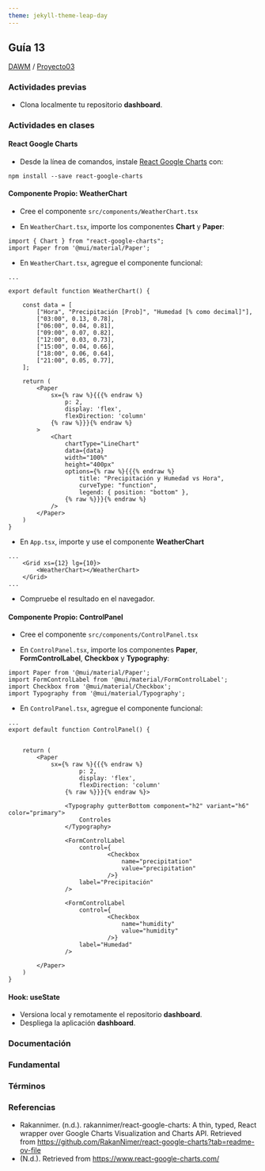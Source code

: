 ```yaml
---
theme: jekyll-theme-leap-day
---
```


## Guía 13

[DAWM](/DAWM/) / [Proyecto03](/DAWM/proyectos/2024/proyecto03)

### Actividades previas

* Clona localmente tu repositorio **dashboard**.

### Actividades en clases

#### React Google Charts

* Desde la línea de comandos, instale [React Google Charts](https://www.react-google-charts.com/) con:

```prompt
npm install --save react-google-charts
```

#### Componente Propio: WeatherChart

* Cree el componente `src/components/WeatherChart.tsx`

* En `WeatherChart.tsx`, importe los componentes **Chart** y **Paper**:

```tsx
import { Chart } from "react-google-charts";
import Paper from '@mui/material/Paper';
``` 

* En `WeatherChart.tsx`, agregue el componente funcional:

```tsx
...

export default function WeatherChart() {

    const data = [
        ["Hora", "Precipitación [Prob]", "Humedad [% como decimal]"],
        ["03:00", 0.13, 0.78],
        ["06:00", 0.04, 0.81],
        ["09:00", 0.07, 0.82],
        ["12:00", 0.03, 0.73],
        ["15:00", 0.04, 0.66],
        ["18:00", 0.06, 0.64],
        ["21:00", 0.05, 0.77],
    ];

    return (
        <Paper
            sx={% raw %}{{{% endraw %}
                p: 2,
                display: 'flex',
                flexDirection: 'column'
            {% raw %}}}{% endraw %}
        >
            <Chart
                chartType="LineChart"
                data={data}
                width="100%"
                height="400px"
                options={% raw %}{{{% endraw %}
                    title: "Precipitación y Humedad vs Hora",
                    curveType: "function",
                    legend: { position: "bottom" },
                {% raw %}}}{% endraw %}
            />
        </Paper>
    )
}
```

* En `App.tsx`, importe y use el componente **WeatherChart**

```tsx
...
	<Grid xs={12} lg={10}>
		<WeatherChart></WeatherChart>
	</Grid>
...
```

* Compruebe el resultado en el navegador.

#### Componente Propio: ControlPanel

* Cree el componente `src/components/ControlPanel.tsx`

* En `ControlPanel.tsx`, importe los componentes **Paper**, **FormControlLabel**, **Checkbox** y **Typography**:

```tsx
import Paper from '@mui/material/Paper';
import FormControlLabel from '@mui/material/FormControlLabel';
import Checkbox from '@mui/material/Checkbox';
import Typography from '@mui/material/Typography';
``` 

* En `ControlPanel.tsx`, agregue el componente funcional:

```tsx
...
export default function ControlPanel() {
    

    return (
		<Paper
			sx={% raw %}{{{% endraw %}
					p: 2,
					display: 'flex',
					flexDirection: 'column'
				{% raw %}}}{% endraw %}>

				<Typography gutterBottom component="h2" variant="h6" color="primary">
					Controles
				</Typography>

				<FormControlLabel
					control={
							<Checkbox
								name="precipitation"
								value="precipitation"
							/>}
					label="Precipitación"
				/>

				<FormControlLabel
					control={
							<Checkbox
								name="humidity"
								value="humidity"
							/>}
					label="Humedad"
				/>
				
		</Paper>
    )
}
```

#### Hook: useState

* Versiona local y remotamente el repositorio **dashboard**.
* Despliega la aplicación **dashboard**.

### Documentación

### Fundamental

### Términos

### Referencias

* Rakannimer. (n.d.). rakannimer/react-google-charts: A thin, typed, React wrapper over Google Charts Visualization and Charts API. Retrieved from https://github.com/RakanNimer/react-google-charts?tab=readme-ov-file
* (N.d.). Retrieved from https://www.react-google-charts.com/